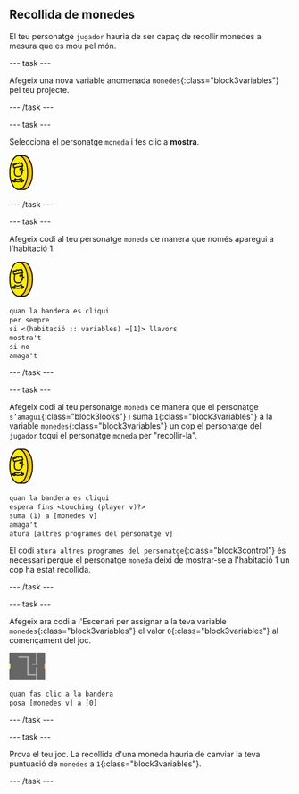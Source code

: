 ## Recollida de monedes

El teu personatge `jugador` hauria de ser capaç de recollir monedes a mesura que es mou pel món.

\--- task \---

Afegeix una nova variable anomenada `monedes`{:class="block3variables"} pel teu projecte.

\--- /task \---

\--- task \---

Selecciona el personatge `moneda` i fes clic a **mostra**.

![captura de pantalla](images/coin.png)

\--- /task \---

\--- task \---

Afegeix codi al teu personatge `moneda` de manera que només aparegui a l'habitació 1.

![captura de pantalla](images/coin.png)

```blocks3
quan la bandera es cliqui
per sempre
si <(habitació :: variables) =[1]> llavors
mostra't
si no
amaga't
```

\--- /task \---

\--- task \---

Afegeix codi al teu personatge `moneda` de manera que el personatge `s’amagui`{:class="block3looks"} i suma `1`{:class="block3variables"} a la variable `monedes`{:class="block3variables"} un cop el personatge del `jugador` toqui el personatge `moneda` per "recollir-la".

![moneda](images/coin.png)

```blocks3
quan la bandera es cliqui
espera fins <touching (player v)?>
suma (1) a [monedes v]
amaga't
atura [altres programes del personatge v]
```

El codi `atura altres programes del personatge`{:class="block3control"} és necessari perquè el personatge `moneda` deixi de mostrar-se a l'habitació 1 un cop ha estat recollida.

\--- /task \---

\--- task \---

Afegeix ara codi a l'Escenari per assignar a la teva variable `monedes`{:class="block3variables"} el valor `0`{:class="block3variables"} al començament del joc.

![escenari](images/stage.png)

```blocks3
quan fas clic a la bandera
posa [monedes v] a [0]
```

\--- /task \---

\--- task \---

Prova el teu joc. La recollida d'una moneda hauria de canviar la teva puntuació de `monedes` a `1`{:class="block3variables"}.

\--- /task \---